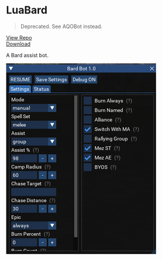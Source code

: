 # LuaBard

> Deprecated. See AQOBot instead.

[View Repo](https://gitlab.com/aquietone/luabard)  
[Download](https://gitlab.com/aquietone/luabard/-/archive/main/luabard-main.zip)  

A Bard assist bot.

![](../images/luabard.png)